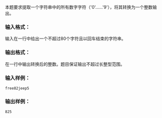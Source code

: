 本题要求提取一个字符串中的所有数字字符（'0'……'9'），将其转换为一个整数输出。

### 输入格式：

输入在一行中给出一个不超过80个字符且以回车结束的字符串。

### 输出格式：

在一行中输出转换后的整数。题目保证输出不超过长整型范围。

### 输入样例：
```in
free82jeep5
```

### 输出样例：
```out
825
```
